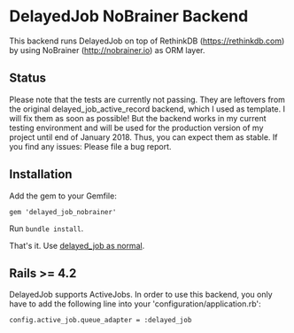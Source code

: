 # DelayedJob NoBrainer Backend

This backend runs DelayedJob on top of RethinkDB (https://rethinkdb.com) by using NoBrainer (http://nobrainer.io) as ORM layer.

## Status
Please note that the tests are currently not passing. They are leftovers from the original delayed_job_active_record backend, which I used as template. I will fix them as soon as possible!
But the backend works in my current testing environment and will be used for the production version of my project until end of January 2018. Thus, you can expect them as stable.
If you find any issues: Please file a bug report.

## Installation

Add the gem to your Gemfile:

    gem 'delayed_job_nobrainer'

Run `bundle install`.

That's it. Use [delayed_job as normal](http://github.com/collectiveidea/delayed_job).

## Rails >= 4.2
DelayedJob supports ActiveJobs. In order to use this backend, you only have to add the following line into your 'configuration/application.rb':

    config.active_job.queue_adapter = :delayed_job

